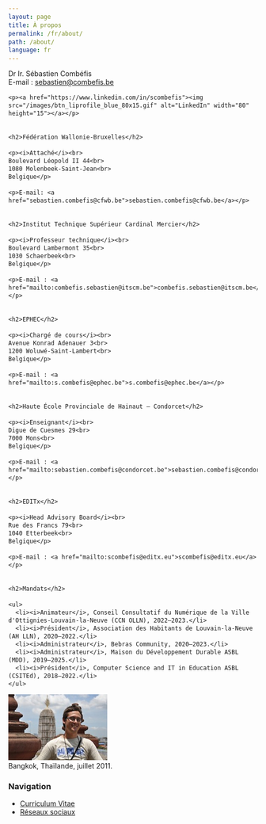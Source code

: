 ```yaml
---
layout: page
title: À propos
permalink: /fr/about/
path: /about/
language: fr
---
```


<div class="page-col-wrapper">
  <div class="page-col page-col-1">
    <p>Dr Ir. Sébastien Combéfis<br>
    E-mail : <a href="mailto:sebastien@combefis.be">sebastien@combefis.be</a></p>

    <p><a href="https://www.linkedin.com/in/scombefis"><img src="/images/btn_liprofile_blue_80x15.gif" alt="LinkedIn" width="80" height="15"></a></p>


    <h2>Fédération Wallonie-Bruxelles</h2>

    <p><i>Attaché</i><br>
    Boulevard Léopold II 44<br>
    1080 Molenbeek-Saint-Jean<br>
    Belgique</p>

    <p>E-mail: <a href="sebastien.combefis@cfwb.be">sebastien.combefis@cfwb.be</a></p>


    <h2>Institut Technique Supérieur Cardinal Mercier</h2>

    <p><i>Professeur technique</i><br>
    Boulevard Lambermont 35<br>
    1030 Schaerbeek<br>
    Belgique</p>

    <p>E-mail : <a href="mailto:combefis.sebastien@itscm.be">combefis.sebastien@itscm.be</a></p>


    <h2>EPHEC</h2>

    <p><i>Chargé de cours</i><br>
    Avenue Konrad Adenauer 3<br>
    1200 Woluwé-Saint-Lambert<br>
    Belgique</p>

    <p>E-mail : <a href="mailto:s.combefis@ephec.be">s.combefis@ephec.be</a></p>


    <h2>Haute École Provinciale de Hainaut – Condorcet</h2>

    <p><i>Enseignant</i><br>
    Digue de Cuesmes 29<br>
    7000 Mons<br>
    Belgique</p>

    <p>E-mail : <a href="mailto:sebastien.combefis@condorcet.be">sebastien.combefis@condorcet.be</a></p>


    <h2>EDITx</h2>

    <p><i>Head Advisory Board</i><br>
    Rue des Francs 79<br>
    1040 Etterbeek<br>
    Belgique</p>

    <p>E-mail : <a href="mailto:scombefis@editx.eu">scombefis@editx.eu</a></p>


    <h2>Mandats</h2>

    <ul>
      <li><i>Animateur</i>, Conseil Consultatif du Numérique de la Ville d'Ottignies-Louvain-la-Neuve (CCN OLLN), 2022–2023.</li>
      <li><i>Président</i>, Association des Habitants de Louvain-la-Neuve (AH LLN), 2020–2022.</li>
      <li><i>Administrateur</i>, Bebras Community, 2020–2023.</li>
      <li><i>Administrateur</i>, Maison du Développement Durable ASBL (MDD), 2019–2025.</li>
      <li><i>Président</i>, Computer Science and IT in Education ASBL (CSITEd), 2018–2022.</li>
    </ul>
  </div>
  <div class="page-col page-col-2">
    <p><img src="/images/bangkok.jpg" alt="Bangkok, Thaïland, juillet 2011" width="200" height="133"><br>
    Bangkok, Thaïlande, juillet 2011.</p>
    <h3>Navigation</h3>
    <ul class="navigation">
      <li><a href="/fr/about/cv/">Curriculum Vitae</a></li>
      <li><a href="/fr/about/socialnetworks/">Réseaux sociaux</a></li>
    </ul>
  </div>
</div>
